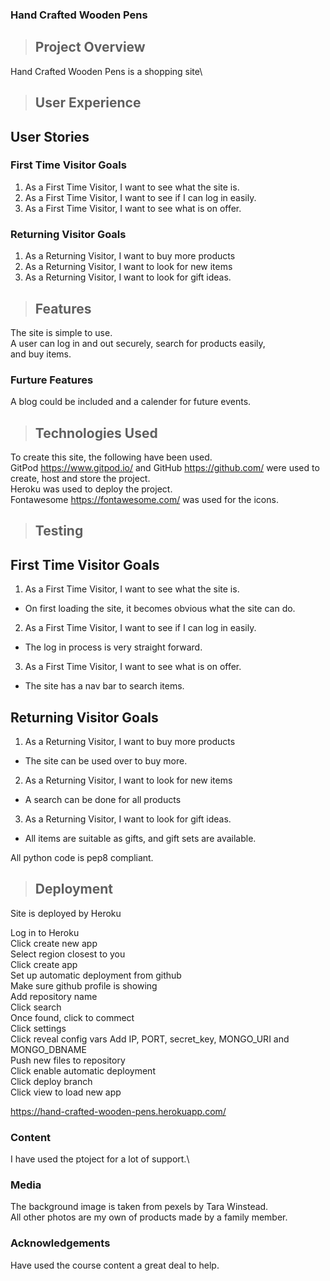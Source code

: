 ### **Hand Crafted Wooden Pens** ###

>## **Project Overview** ##

Hand Crafted Wooden Pens is a shopping site\

>## **User Experience** ##


## **User Stories** ##

### **First Time Visitor Goals** ###

1. As a First Time Visitor, I want to see what the site is.
2. As a First Time Visitor, I want to see if I can log in easily.
3. As a First Time Visitor, I want to see what is on offer.

### **Returning Visitor Goals** ###

1. As a Returning Visitor, I want to buy more products
2. As a Returning Visitor, I want to look for new items
3. As a Returning Visitor, I want to look for gift ideas.



>## **Features** ##

The site is simple to use.\
A user can log in and out securely, search for products easily,\
and buy items.

### **Furture Features** ###

A blog could be included and a calender for future events.

>## **Technologies Used** ##

To create this site, the following have been used.\
GitPod <https://www.gitpod.io/> and GitHub <https://github.com/> were used to create, host and store the project. \
Heroku was used to deploy the project.\
Fontawesome <https://fontawesome.com/> was used for the icons.

>## **Testing** ##

## **First Time Visitor Goals** ##
1. As a First Time Visitor, I want to see what the site is.

+ On first loading the site, it becomes obvious what the site can do.

2. As a First Time Visitor, I want to see if I can log in easily.

+ The log in process is very straight forward.

3. As a First Time Visitor, I want to see what is on offer.

+ The site has a nav bar to search items.


## **Returning Visitor Goals** ##

1. As a Returning Visitor, I want to buy more products

+ The site can be used over to buy more.

2. As a Returning Visitor, I want to look for new items

+ A search can be done for all products

3. As a Returning Visitor, I want to look for gift ideas.

+ All items are suitable as gifts, and gift sets are available.



All python code is pep8 compliant.


>## **Deployment** ##

Site is deployed by Heroku

Log in to Heroku\
Click create new app\
Select region closest to you\
Click create app\
Set up automatic deployment from github\
Make sure github profile is showing\
Add repository name\
Click search\
Once found, click to commect\
Click settings\
Click reveal config vars
Add IP, PORT, secret_key, MONGO_URI and MONGO_DBNAME\
Push new files to repository\
Click enable automatic deployment\
Click deploy branch\
Click view to load new app

https://hand-crafted-wooden-pens.herokuapp.com/


### **Content** ###

I have used the ptoject for a lot of support.\


### **Media** ###

The background image is taken from pexels by Tara Winstead.\
All other photos are my own of products made by a family member.

### **Acknowledgements** ###

Have used the course content a great deal to help.


